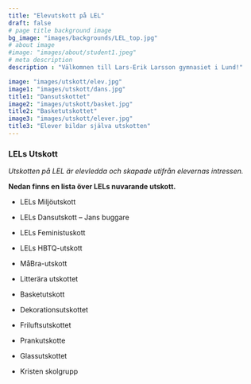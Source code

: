 ```yaml
---
title: "Elevutskott på LEL"
draft: false
# page title background image
bg_image: "images/backgrounds/LEL_top.jpg"
# about image
#image: "images/about/student1.jpeg"
# meta description
description : "Välkomnen till Lars-Erik Larsson gymnasiet i Lund!"

image: "images/utskott/elev.jpg"
image1: "images/utskott/dans.jpg"
title1: "Dansutskottet" 
image2: "images/utskott/basket.jpg"
title2: "Basketutskottet" 
image3: "images/utskott/elever.jpg"
title3: "Elever bildar själva utskotten" 
---
```


### LELs Utskott


*Utskotten på LEL är elevledda och skapade utifrån elevernas intressen.*

**Nedan finns en lista över LELs nuvarande utskott.**


- LELs Miljöutskott
- LELs Dansutskott – Jans buggare
- LELs Feministuskott
- LELs HBTQ-utskott
- MåBra-utskott
- Litterära utskottet
- Basketutskott
- Dekorationsutskottet
- Friluftsutskottet
- Prankutskotte
- Glassutskottet
- Kristen skolgrupp


  <br></br>

